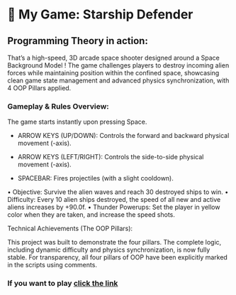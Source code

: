 # 🚀 My Game: Starship Defender

## Programming Theory in action: 

That’s a high-speed, 3D arcade space shooter designed around a Space Background Model ! The game challenges players to destroy incoming alien forces while maintaining position within the confined space, showcasing clean game state management and advanced physics synchronization, with 4 OOP Pillars applied. 

### Gameplay & Rules Overview:

The game starts instantly upon pressing Space.

- ARROW KEYS (UP/DOWN): Controls the forward and backward physical movement (-axis).

- ARROW KEYS (LEFT/RIGHT): Controls the side-to-side physical movement (-axis).

- SPACEBAR: Fires projectiles (with a slight cooldown).

•	Objective: Survive the alien waves and reach 30 destroyed ships to win.
•	Difficulty: Every 10 alien ships destroyed, the speed of all new and active aliens increases by +90.0f.
•	Thunder Powerups: Set the player in yellow color when they are taken, and increase the speed shots.

Technical Achievements (The OOP Pillars): 

This project was built to demonstrate the four pillars. The complete logic, including dynamic difficulty and physics synchronization, is now fully stable. For transparency, all four pillars of OOP have been explicitly marked in the scripts using comments.

### If you want to play [click the link]( https://play.unity.com/en/games/4b355da4-857a-4910-b1d8-1ceab9c4e4f9/my-game-starship-defender)
